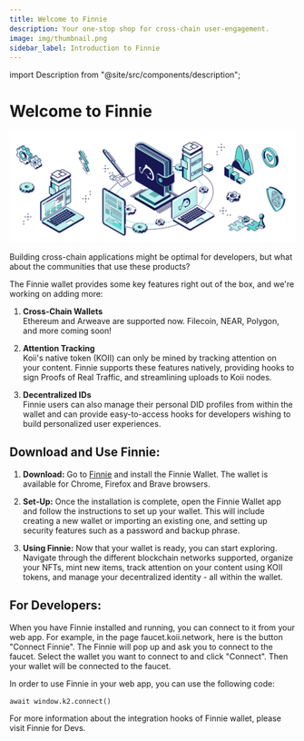 ```yaml
---
title: Welcome to Finnie
description: Your one-stop shop for cross-chain user-engagement.
image: img/thumbnail.png
sidebar_label: Introduction to Finnie
---
```


import Description from "@site/src/components/description";

# Welcome to Finnie

![Banner](./img/Welcome%20to%20finnie.svg)

<Description
  text="Your one-stop shop for cross-chain user-engagement."
/>

Building cross-chain applications might be optimal for developers, but what about the communities that use these products?

The Finnie wallet provides some key features right out of the box, and we're working on adding more:

1. **Cross-Chain Wallets**  
   Ethereum and Arweave are supported now. Filecoin, NEAR, Polygon, and more coming soon!

2. **Attention Tracking**  
   Koii's native token (KOII) can only be mined by tracking attention on your content. Finnie supports these features natively, providing hooks to sign Proofs of Real Traffic, and streamlining uploads to Koii nodes.
3. **Decentralized IDs**  
   Finnie users can also manage their personal DID profiles from within the wallet and can provide easy-to-access hooks for developers wishing to build personalized user experiences.

## Download and Use Finnie:

1. **Download:** Go to <a href="https://chrome.google.com/webstore/detail/finnie/cjmkndjhnagcfbpiemnkdpomccnjblmj" target="_blank">Finnie</a> and install the Finnie Wallet. The wallet is available for Chrome, Firefox and Brave browsers.

2. **Set-Up:** Once the installation is complete, open the Finnie Wallet app and follow the instructions to set up your wallet. This will include creating a new wallet or importing an existing one, and setting up security features such as a password and backup phrase.

3. **Using Finnie:** Now that your wallet is ready, you can start exploring. Navigate through the different blockchain networks supported, organize your NFTs, mint new items, track attention on your content using KOII tokens, and manage your decentralized identity - all within the wallet.

## For Developers:

When you have Finnie installed and running, you can connect to it from your web app. For example, in the page faucet.koii.network, here is the button "Connect Finnie". The Finnie will pop up and ask you to connect to the faucet. Select the wallet you want to connect to and click "Connect". Then your wallet will be connected to the faucet.

In order to use Finnie in your web app, you can use the following code:

```
await window.k2.connect()
```

For more information about the integration hooks of Finnie wallet, please visit Finnie for Devs.
